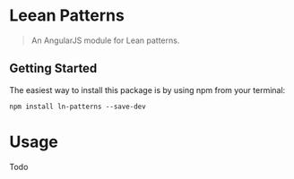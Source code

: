 # Leean Patterns

> An AngularJS module for Lean patterns.


## Getting Started

The easiest way to install this package is by using npm from your terminal:

```
npm install ln-patterns --save-dev
```


# Usage

Todo
